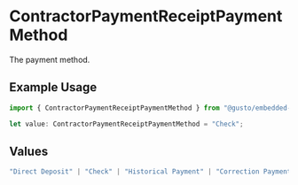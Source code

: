 # ContractorPaymentReceiptPaymentMethod

The payment method.

## Example Usage

```typescript
import { ContractorPaymentReceiptPaymentMethod } from "@gusto/embedded-api/models/components/contractorpaymentreceipt.js";

let value: ContractorPaymentReceiptPaymentMethod = "Check";
```

## Values

```typescript
"Direct Deposit" | "Check" | "Historical Payment" | "Correction Payment"
```